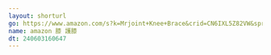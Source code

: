 ```yaml
---
layout: shorturl
go: https://www.amazon.com/s?k=Mrjoint+Knee+Brace&crid=CN6IXL5Z82VW&sprefix=mrjoint+knee+brace%2Caps%2C695&ref=nb_sb_noss_2
name: amazon 膝 護膝
dt: 240603160647
---
```

